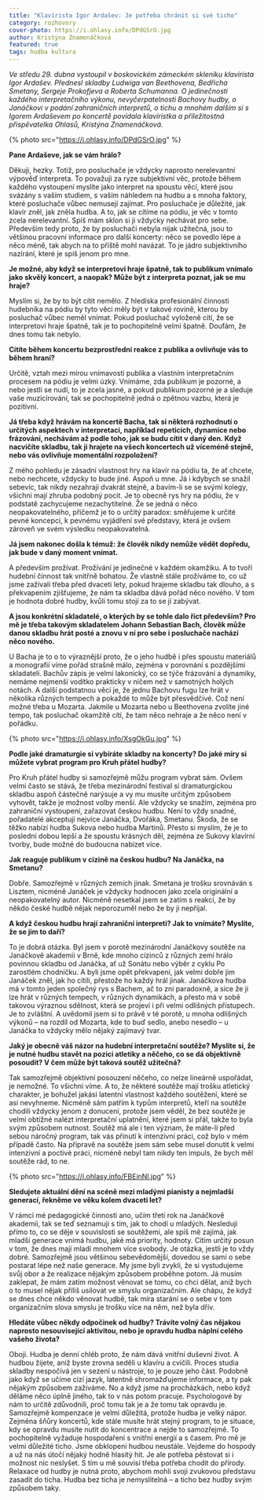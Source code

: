 ```yaml
---
title: "Klavírista Igor Ardašev: Je potřeba chránit si své ticho"
category: rozhovory
cover-photo: https://i.ohlasy.info/DPdGSrO.jpg
author: Kristýna Znamenáčková
featured: true
tags: hudba kultura
---
```


*Ve středu 29. dubna vystoupil v boskovickém zámeckém skleníku klavírista Igor Ardašev. Přednesl skladby Ludwiga van Beethovena, Bedřicha Smetany, Sergeje Prokofjeva a Roberta Schumanna. O jedinečnosti každého interpretačního výkonu, nevyčerpatelnosti Bachovy hudby, o Janáčkovi v podání zahraničních interpretů, o tichu a mnohém dalším si s Igorem Ardaševem po koncertě povídala klavíristka a příležitostná přispěvatelka Ohlasů, Kristýna Znamenáčková.*

{% photo src="https://i.ohlasy.info/DPdGSrO.jpg" %}

**Pane Ardaševe, jak se vám hrálo?**

Děkuji, hezky. Totiž, pro posluchače je vždycky naprosto nerelevantní výpověď interpreta. To považuji za ryze subjektivní věc, protože během každého vystoupení myslíte jako interpret na spoustu věcí, které jsou svázány s vaším studiem, s vaším náhledem na hudbu a s mnoha faktory, které posluchače vůbec nemusejí zajímat. Pro posluchače je důležité, jak klavír zněl, jak zněla hudba. A to, jak se cítíme na pódiu, je věc v tomto zcela nerelevantní. Spíš mám sklon si ji vždycky nechávat pro sebe. Především tedy proto, že by posluchači nebyla nijak užitečná, jsou to většinou pracovní informace pro další koncerty: něco se povedlo lépe a něco méně, tak abych na to příště mohl navázat. To je jádro subjektivního nazírání, které je spíš jenom pro mne.

**Je možné, aby když se interpretovi hraje špatně, tak to publikum vnímalo jako skvělý koncert, a naopak? Může být z interpreta poznat, jak se mu hraje?**

Myslím si, že by to být cítit nemělo. Z hlediska profesionální činnosti hudebníka na pódiu by tyto věci měly být v takové rovině, kterou by posluchač vůbec neměl vnímat. Pokud posluchač vyloženě cítí, že se interpretovi hraje špatně, tak je to pochopitelně velmi špatně. Doufám, že dnes tomu tak nebylo.

**Cítíte během koncertu bezprostřední reakce z publika a ovlivňuje vás to během hraní?**

Určitě, vztah mezi mírou vnímavosti publika a vlastním interpretačním procesem na pódiu je velmi úzký. Vnímáme, zda publikum je pozorné, a nebo jestli se nudí, to je zcela jasné, a pokud publikum pozorné je a sleduje vaše muzicírování, tak se pochopitelně jedná o zpětnou vazbu, která je pozitivní.

**Já třeba když hrávám na koncertě Bacha, tak si některá rozhodnutí o určitých aspektech v interpretaci, například repeticích, dynamice nebo frázování, nechávám až podle toho, jak se budu cítit v daný den. Když nacvičíte skladbu, tak ji hrajete na všech koncertech už víceméně stejně, nebo vás ovlivňuje momentální rozpoložení?**

Z mého pohledu je zásadní vlastnost hry na klavír na pódiu ta, že ať chcete, nebo nechcete, vždycky to bude jiné. Aspoň u mne. Já i kdybych se snažil sebevíc, tak nikdy nezahraji dvakrát stejně, a bavím-li se se svými kolegy, všichni mají zhruba podobný pocit. Je to obecně rys hry na pódiu, že v podstatě zachycujeme nezachytitelné. Že se jedná o něco neopakovatelného, přičemž je to o určitý paradox: směřujeme k určité pevné koncepci, k pevnému vyjádření své představy, která je ovšem zároveň ve svém výsledku neopakovatelná.

**Já jsem nakonec došla k témuž: že člověk nikdy nemůže vědět dopředu, jak bude v daný moment vnímat.**

A především prožívat. Prožívání je jedinečné v každém okamžiku. A to tvoří hudební činnost tak vnitřně bohatou. Že vlastně stále prožíváme to, co už jsme zažívali třeba před dvaceti lety, pokud hrajeme skladbu tak dlouho, a s překvapením zjišťujeme, že nám ta skladba dává pořád něco nového. V tom je hodnota dobré hudby, kvůli tomu stojí za to se jí zabývat.

**A jsou konkrétní skladatelé, o kterých by se tohle dalo říct především? Pro mě je třeba takovým skladatelem Johann Sebastian Bach, člověk může danou skladbu hrát posté a znovu v ní pro sebe i posluchače nachází něco nového.**

U Bacha je to o to výraznější proto, že o jeho hudbě i přes spoustu materiálů a monografií víme pořád strašně málo, zejména v porovnání s pozdějšími skladateli. Bachův zápis je velmi lakonický, co se týče frázování a dynamiky, nemáme nejmenší vodítko prakticky v ničem než v samotných holých notách. A další podstatnou věcí je, že jednu Bachovu fugu lze hrát v několika různých tempech a pokaždé to může být přesvědčivé. Což není možné třeba u Mozarta. Jakmile u Mozarta nebo u Beethovena zvolíte jiné tempo, tak posluchač okamžitě cítí, že tam něco nehraje a že něco není v pořádku.

{% photo src="https://i.ohlasy.info/XsgOkGu.jpg" %}

**Podle jaké dramaturgie si vybíráte skladby na koncerty? Do jaké míry si můžete vybrat program pro Kruh přátel hudby?**

Pro Kruh přátel hudby si samozřejmě můžu program vybrat sám. Ovšem velmi často se stává, že třeba mezinárodní festival si dramaturgickou skladbu aspoň částečně narýsuje a vy mu musíte určitým způsobem vyhovět, takže je možnost volby menší. Ale vždycky se snažím, zejména pro zahraniční vystoupení, zařazovat českou hudbu. Není to vždy snadné, pořadatelé akceptují nejvíce Janáčka, Dvořáka, Smetanu. Škoda, že se těžko nabízí hudba Sukova nebo hudba Martinů. Přesto si myslím, že je to poslední dobou lepší a že spoustu krásných děl, zejména ze Sukovy klavírní tvorby, bude možné do budoucna nabízet více.

**Jak reaguje publikum v cizině na českou hudbu? Na Janáčka, na Smetanu?**

Dobře. Samozřejmě v různých zemích jinak. Smetana je trošku srovnáván s Lisztem, nicméně Janáček je vždycky hodnocen jako zcela originální a neopakovatelný autor. Nicméně nesetkal jsem se zatím s reakcí, že by někdo české hudbě nějak neporozuměl nebo že by ji nepřijal.

**A když českou hudbu hrají zahraniční interpreti? Jak to vnímáte? Myslíte, že se jim to daří?**

To je dobrá otázka. Byl jsem v porotě mezinárodní Janáčkovy soutěže na Janáčkově akademii v Brně, kde mnoho cizinců z různých zemí hrálo povinnou skladbu od Janáčka, ať už Sonátu nebo výběr z cyklu Po zarostlém chodníčku. A byli jsme opět překvapeni, jak velmi dobře jim Janáček zněl, jak ho cítili, přestože ho každý hrál jinak. Janáčkova hudba má v tomto jeden společný rys s Bachem, ač to zní paradoxně, a sice že ji lze hrát v různých tempech, v různých dynamikách, a přesto má v sobě takovou výraznou sdělnost, která se projeví i při velmi odlišných přístupech. Je to zvláštní. A uvědomil jsem si to právě v té porotě, u mnoha odlišných výkonů – na rozdíl od Mozarta, kde to buď sedlo, anebo nesedlo – u Janáčka to vždycky mělo nějaký zajímavý tvar.

**Jaký je obecně váš názor na hudební interpretační soutěže? Myslíte si, že je nutné hudbu stavět na pozici atletiky a něčeho, co se dá objektivně posoudit? V čem může být taková soutěž užitečná?**

Tak samozřejmě objektivní posouzení něčeho, co nelze lineárně uspořádat, je nemožné. To všichni víme. A to, že některé soutěže mají trošku atletický charakter, je bohužel jakási latentní vlastnost každého soutěžení, které se asi nevyhneme. Nicméně sám patřím k typům interpretů, kteří na soutěže chodili vždycky jenom z donucení, protože jsem věděl, že bez soutěže je velmi obtížné nalézt interpretační uplatnění, které jsem si přál, takže to byla svým způsobem nutnost. Soutěž má ale i ten význam, že máte-li před sebou náročný program, tak vás přinutí k intenzivní práci, což bylo v mém případě často. Na přípravě na soutěže jsem sám sebe musel donutit k velmi intenzivní a poctivé práci, nicméně nebyl tam nikdy ten impuls, že bych měl soutěže rád, to ne.

{% photo src="https://i.ohlasy.info/FBEinNl.jpg" %}

**Sledujete aktuální dění na scéně mezi mladými pianisty a nejmladší generací, řekněme ve věku kolem dvaceti let?**

V rámci mé pedagogické činnosti ano, učím třetí rok na Janáčkově akademii, tak se teď seznamuji s tím, jak to chodí u mladých. Nesleduji přímo to, co se děje v souvislosti se soutěžemi, ale spíš mě zajímá, jak mladší generace vnímá hudbu, jaké má priority, hodnoty. Cítím určitý posun v tom, že dnes mají mladí mnohem více svobody. Je otázka, jestli je to vždy dobré. Samozřejmě jsou většinou sebevědomější, dovedou se sami o sebe postarat lépe než naše generace. My jsme byli zvyklí, že si vystudujeme svůj obor a že realizace nějakým způsobem proběhne potom. Já musím zaklepat, že mám zatím možnost věnovat se tomu, co chci dělat, aniž bych o to musel nějak příliš usilovat ve smyslu organizačním. Ale chápu, že když se dnes chce někdo věnovat hudbě, tak míra starání se o sebe v tom organizačním slova smyslu je trošku více na něm, než byla dřív.

**Hledáte vůbec někdy odpočinek od hudby? Trávíte volný čas nějakou naprosto nesouvisející aktivitou, nebo je opravdu hudba náplní celého vašeho života?**

Obojí. Hudba je denní chléb proto, že nám dává vnitřní duševní život. A hudbou žijete, aniž byste zrovna seděli u klavíru a cvičili. Proces studia skladby nespočívá jen v sezení u nástroje, to je pouze jeho část. Podobně jako když se učíme cizí jazyk, latentně shromažďujeme informace, a ty pak nějakým způsobem zažíváme. No a když jsme na procházkách, nebo když děláme něco úplně jiného, tak to v nás potom pracuje. Psychologové by nám to určitě zdůvodnili, proč tomu tak je a že tomu tak opravdu je. Samozřejmě kompenzace je velmi důležitá, protože hudba je velký nápor. Zejména šňůry koncertů, kde stále musíte hrát stejný program, to je situace, kdy se opravdu musíte nutit do koncentrace a nejde to samozřejmě. To pochopitelně vyžaduje hospodaření s vnitřní energií a s časem. Pro mě je velmi důležité ticho. Jsme obklopeni hudbou neustále. Vejdeme do hospody a už na nás útočí nějaký hodně hlasitý hit. Je ale potřeba pěstovat si i možnost nic neslyšet. S tím u mě souvisí třeba potřeba chodit do přírody. Relaxace od hudby je nutná proto, abychom mohli svoji zvukovou představu zasadit do ticha. Hudba bez ticha je nemyslitelná – a ticho bez hudby svým způsobem taky.
